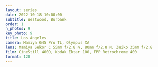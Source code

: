 ```yaml
---
layout: series
date: 2022-10-18 10:00:00
subtitle: Westwood, Burbank
order: 1
n_photos: 9
key_photo: 9
title: Los Angeles
camera: Mamiya 645 Pro TL, Olympus XA
lens: Mamiya Sekor C 55mm f/2.8 N, 80mm f/2.8 N, Zuiko 35mm f/2.8
film: CineStill 400D, Kodak Ektar 100, FPP Retrochrome 400
format: 120
---
```

